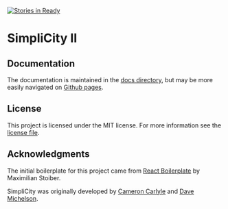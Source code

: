 [![Stories in Ready](https://badge.waffle.io/cityofasheville/simplicity2.png?label=ready&title=Ready)](https://waffle.io/cityofasheville/simplicity2)
# SimpliCity II

## Documentation
The documentation is maintained in the [docs directory](./docs), but may be more easily navigated on [Github pages](https://cityofasheville.github.io/simplicity2).

## License

This project is licensed under the MIT license. For more information see the [license file](./LICENSE.md).

## Acknowledgments

The initial boilerplate for this project came from [React Boilerplate](https://github.com/mxstbr/react-boilerplate) by Maximilian Stoiber.

SimpliCity was originally developed by [Cameron Carlyle](https://github.com/carlyleec) and [Dave Michelson](https://github.com/daveism).
